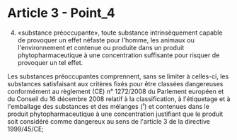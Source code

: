# Article 3 - Point_4

4) «substance préoccupante», toute substance intrinsèquement capable de provoquer un effet néfaste pour l'homme, les animaux ou l'environnement et contenue ou produite dans un produit phytopharmaceutique à une concentration suffisante pour risquer de provoquer un tel effet.

Les substances préoccupantes comprennent, sans se limiter à celles-ci, les substances satisfaisant aux critères fixés pour être classées dangereuses conformément au règlement (CE) n° 1272/2008 du Parlement européen et du Conseil du 16 décembre 2008 relatif à la classification, à l'étiquetage et à l'emballage des substances et des mélanges (¹) et contenues dans le produit phytopharmaceutique à une concentration justifiant que le produit soit considéré comme dangereux au sens de l'article 3 de la directive 1999/45/CE;